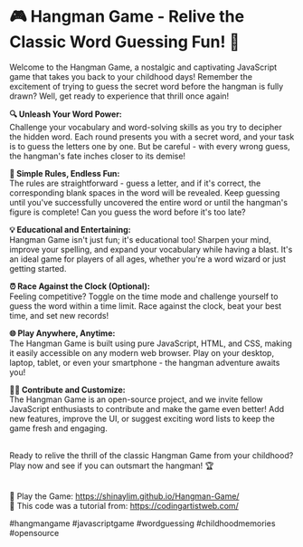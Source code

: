 # 🎮 Hangman Game - Relive the Classic Word Guessing Fun! 🚀

Welcome to the Hangman Game, a nostalgic and captivating JavaScript game that takes you back to your childhood days! Remember the excitement of trying to guess the secret word before the hangman is fully drawn? Well, get ready to experience that thrill once again!

**🔍 Unleash Your Word Power:** 
<br> Challenge your vocabulary and word-solving skills as you try to decipher the hidden word. Each round presents you with a secret word, and your task is to guess the letters one by one. But be careful - with every wrong guess, the hangman's fate inches closer to its demise!

**🎯 Simple Rules, Endless Fun:**
<br> The rules are straightforward - guess a letter, and if it's correct, the corresponding blank spaces in the word will be revealed. Keep guessing until you've successfully uncovered the entire word or until the hangman's figure is complete! Can you guess the word before it's too late?

**💡 Educational and Entertaining:**
<br> Hangman Game isn't just fun; it's educational too! Sharpen your mind, improve your spelling, and expand your vocabulary while having a blast. It's an ideal game for players of all ages, whether you're a word wizard or just getting started.

**⏰ Race Against the Clock (Optional):**
<br> Feeling competitive? Toggle on the time mode and challenge yourself to guess the word within a time limit. Race against the clock, beat your best time, and set new records!

**🌐 Play Anywhere, Anytime:**
<br> The Hangman Game is built using pure JavaScript, HTML, and CSS, making it easily accessible on any modern web browser. Play on your desktop, laptop, tablet, or even your smartphone - the hangman adventure awaits you!

**👨‍💻 Contribute and Customize:**
<br> The Hangman Game is an open-source project, and we invite fellow JavaScript enthusiasts to contribute and make the game even better! Add new features, improve the UI, or suggest exciting word lists to keep the game fresh and engaging.

<br> Ready to relive the thrill of the classic Hangman Game from your childhood? Play now and see if you can outsmart the hangman! 🏆


<br>  🔗 Play the Game: https://shinaylim.github.io/Hangman-Game/
<br>  📝 This code was a tutorial from: https://codingartistweb.com/

#hangmangame #javascriptgame #wordguessing #childhoodmemories #opensource
